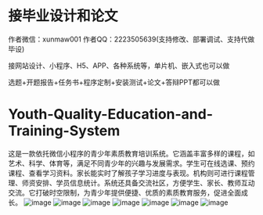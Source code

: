 # 接毕业设计和论文
作者微信：xunmaw001  作者QQ：2223505639(支持修改、部署调试、支持代做毕设)

接网站设计、小程序、H5、APP、各种系统等，单片机、嵌入式也可以做

选题+开题报告+任务书+程序定制+安装测试+论文+答辩PPT都可以做
# Youth-Quality-Education-and-Training-System
这是一款依托微信小程序的青少年素质教育培训系统。它涵盖丰富多样的课程，如艺术、科学、体育等，满足不同青少年的兴趣与发展需求。学生可在线选课、预约课程、查看学习资料。家长能实时了解孩子学习进度与表现。机构则可进行课程管理、师资安排、学员信息统计。系统还具备交流社区，方便学生、家长、教师互动交流。它打破时空限制，为青少年提供便捷、优质的素质教育服务，促进全面成长。 
![image](https://github.com/user-attachments/assets/daa374a6-9d57-4a59-9ded-52c4d8b5716f)
![image](https://github.com/user-attachments/assets/2cf5e058-83e6-4ab5-96de-1516665e5345)
![image](https://github.com/user-attachments/assets/5ed239cd-9e8a-4c5b-93e4-25f5b791b29b)
![image](https://github.com/user-attachments/assets/cea42a82-232d-47a6-8f08-839321f68200)
![image](https://github.com/user-attachments/assets/c2fd7044-dc15-4c81-8161-44632087f564)
![image](https://github.com/user-attachments/assets/007f928b-b244-48d4-8496-625d5e134f08)
![image](https://github.com/user-attachments/assets/1a9072e1-4954-471b-bab3-194e9e26abd4)
